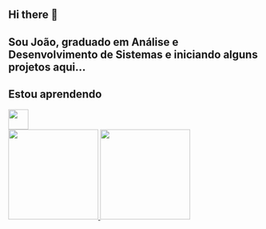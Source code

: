 ## Hi there 👋
## Sou João, graduado em Análise e Desenvolvimento de Sistemas e iniciando alguns projetos aqui...

## Estou aprendendo

<img src="https://cdn.jsdelivr.net/gh/devicons/devicon@latest/icons/python/python-original.svg" width="40" height="40"/>

<div>
<a href="https://github.com/jmvvital">
<img loading="lazy" height="180em" src="https://github-readme-stats.vercel.app/api/top-langs/?username=jmvvital&layout=compact&langs_count=7&theme=dracula"/>
<img loading="lazy" height="180em" src="https://github-readme-stats.vercel.app/api?username=jmvvital&show_icons=true&theme=dracula&include_all_commits=true&count_private=true"/>
</div>

